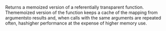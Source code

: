 Returns a memoized version of a referentially transparent function. Thememoized version of the function keeps a cache of the mapping from argumentsto results and, when calls with the same arguments are repeated often, hashigher performance at the expense of higher memory use.